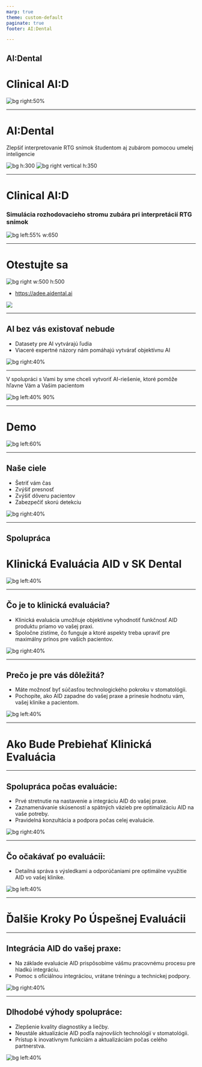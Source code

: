 ```yaml
---
marp: true
theme: custom-default
paginate: true
footer: AI:Dental

---
```


<!--_footer: "" -->

## AI:Dental
# Clinical AI:D

![bg right:50%](img/mascot/AID_22.svg)

<!-- --- -->

<!-- ![](img/sankeydiagram.svg) -->

---

# AI:Dental
Zlepšiť interpretovanie RTG snímok študentom aj zubárom pomocou umelej inteligencie

![bg h:300](img/edu/3.png)
![bg right vertical h:350](img/edu/4.png)

---

# Clinical AI:D
### Simulácia rozhodovacieho stromu zubára pri interpretácií RTG snímok

![bg left:55% w:650](img/sankey.svg)

---

# Otestujte sa

![bg right w:500 h:500](img/adee/2.png)
- https://adee.aidental.ai

![](img/adee/1.png)

---

## AI bez vás existovať nebude
- Datasety pre AI vytvárajú ľudia
- Viaceré expertné názory nám pomáhajú vytvárať objektívnu AI

![bg right:40%](img/mascot/AID_16.svg)

---

V spolupráci s Vami by sme chceli vytvoriť AI-riešenie, ktoré pomôže hľavne Vám a Vašim pacientom

![bg left:40% 90%](img/mascot/AID_10.svg)

---

# Demo

![bg left:60%](img/mascot/AID_0_smile.svg)

---

## Naše ciele

- Šetriť vám čas
- Zvýšiť presnosť
- Zvýšiť dôveru pacientov 
- Zabezpečiť skorú detekciu

![bg right:40%](img/mascot/AID_10.svg)

<!-- - Zvýšená presnosť: AI spoľahlivo zachytí jemné problémy, ktoré môžu byť prehliadnuté ľudským okom, čím sa znižujú chyby v diagnostike.

- Úspora času: Automatizovaná analýza vám ušetrí cenný čas, ktorý môžete využiť na starostlivosť o pacientov a plánovanie liečby.

- Konzistentnosť: AI poskytuje konzistentné diagnostické výsledky bez ohľadu na úroveň skúseností zubára, čím sa znižujú rozdiely v diagnózach.

- Dôvera pacientov: Diagnózy podporované AI dodávajú pacientom ďalšiu vrstvu istoty a môžu zvýšiť dôveru v liečebný plán.

- Skorá detekcia: AI dokáže zachytiť problémy už v skorých štádiách, čo vám umožňuje zamerať sa na preventívnu starostlivosť namiesto reaktívnej liečby. -->

---


## Spolupráca
# Klinická Evaluácia AID v SK Dental

![bg left:40%](img/mascot/AID_5.svg)

---

## Čo je to klinická evaluácia?

- Klinická evaluácia umožňuje objektívne vyhodnotiť funkčnosť AID produktu priamo vo vašej praxi.
- Spoločne zistíme, čo funguje a ktoré aspekty treba upraviť pre maximálny prínos pre vašich pacientov.

![bg right:40%](img/mascot/AID_23.svg)
<!-- ![bg vertical right 20%](img/clinicalaid/01.jpg) -->
<!-- ![bg right 50%](img/mascot/AID_23.svg) -->

---

## Prečo je pre vás dôležitá?

- Máte možnosť byť súčasťou technologického pokroku v stomatológii.
- Pochopíte, ako AID zapadne do vašej praxe a prinesie hodnotu vám, vašej klinike a pacientom.

![bg left:40%](img/mascot/AID_23.svg)

---

# Ako Bude Prebiehať Klinická Evaluácia

---

## Spolupráca počas evaluácie:

- Prvé stretnutie na nastavenie a integráciu AID do vašej praxe.
- Zaznamenávanie skúseností a spätných väzieb pre optimalizáciu AID na vaše potreby.
- Pravidelná konzultácia a podpora počas celej evaluácie.

![bg right:40%](img/mascot/AID_13.svg)

---

## Čo očakávať po evaluácii:

- Detailná správa s výsledkami a odporúčaniami pre optimálne využitie AID vo vašej klinike.

![bg left:40%](img/mascot/AID_13.svg)

---

# Ďalšie Kroky Po Úspešnej Evaluácii

---

## Integrácia AID do vašej praxe:

- Na základe evaluácie AID prispôsobíme vášmu pracovnému procesu pre hladkú integráciu.
- Pomoc s oficiálnou integráciou, vrátane tréningu a technickej podpory.

![bg right:40%](img/mascot/AID_5.svg)

--- 

## Dlhodobé výhody spolupráce:

- Zlepšenie kvality diagnostiky a liečby.
- Neustále aktualizácie AID podľa najnovších technológií v stomatológii.
- Prístup k inovatívnym funkciám a aktualizáciám počas celého partnerstva.

![bg left:40%](img/mascot/AID_5.svg)

